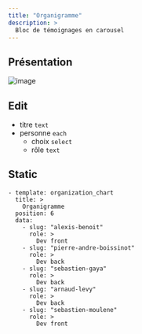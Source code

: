```yaml
---
title: "Organigramme"
description: >
  Bloc de témoignages en carousel
---
```

## Présentation

![image](https://user-images.githubusercontent.com/4457294/160695968-2d180031-fee0-4cfa-bc4a-d5ce438fb6bb.png)


## Edit

* titre ```text```
* personne ```each```
  * choix ```select```
  * rôle ```text```

## Static

```
- template: organization_chart
  title: >
    Organigramme
  position: 6
  data:
    - slug: "alexis-benoit"
      role: >
        Dev front
    - slug: "pierre-andre-boissinot"
      role: >
        Dev back
    - slug: "sebastien-gaya"
      role: >
        Dev back
    - slug: "arnaud-levy"
      role: >
        Dev back
    - slug: "sebastien-moulene"
      role: >
        Dev front
```